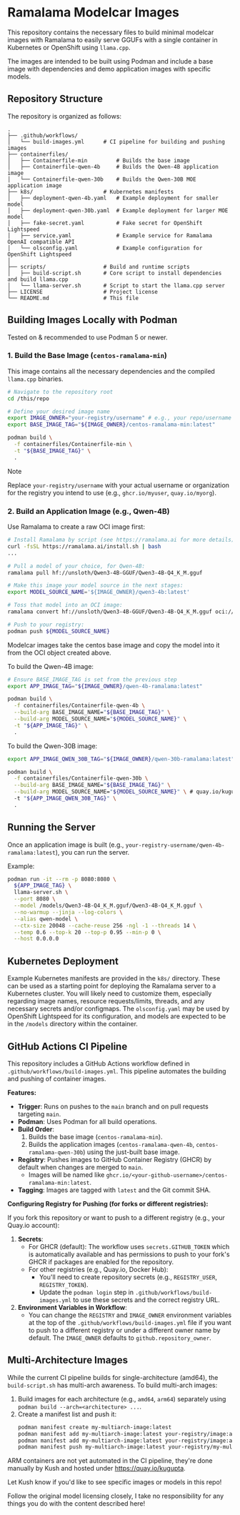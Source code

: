 # Ramalama Modelcar Images

This repository contains the necessary files to build minimal modelcar images with Ramalama to easily serve GGUFs with a single container in Kubernetes or OpenShift using `llama.cpp`.

The images are intended to be built using Podman and include a base image with dependencies and demo application images with specific models.

## Repository Structure

The repository is organized as follows:

```
.
├── .github/workflows/        
│   └── build-images.yml      # CI pipeline for building and pushing images
├── containerfiles/
│   ├── Containerfile-min         # Builds the base image           
│   ├── Containerfile-qwen-4b     # Builds the Qwen-4B application image
│   └── Containerfile-qwen-30b    # Builds the Qwen-30B MOE application image
├── k8s/                      # Kubernetes manifests
│   ├── deployment-qwen-4b.yaml   # Example deployment for smaller model
│   ├── deployment-qwen-30b.yaml  # Example deployment for larger MOE model
│   ├── fake-secret.yaml          # Fake secret for OpenShift Lightspeed
│   ├── service.yaml              # Example service for Ramalama OpenAI compatible API
│   └── olsconfig.yaml            # Example configuration for OpenShift Lightspeed
│
├── scripts/                  # Build and runtime scripts
│   ├── build-script.sh       # Core script to install dependencies and build llama.cpp
│   └── llama-server.sh       # Script to start the llama.cpp server
├── LICENSE                   # Project license
└── README.md                 # This file
```

## Building Images Locally with Podman

Tested on & recommended to use Podman 5 or newer.

### 1. Build the Base Image (`centos-ramalama-min`)

This image contains all the necessary dependencies and the compiled `llama.cpp` binaries.

```bash
# Navigate to the repository root
cd /this/repo

# Define your desired image name
export IMAGE_OWNER="your-registry/username" # e.g., your repo/username like "ghcr.io/myuser" or "quay.io/user"
export BASE_IMAGE_TAG="${IMAGE_OWNER}/centos-ramalama-min:latest"

podman build \
  -f containerfiles/Containerfile-min \
  -t "${BASE_IMAGE_TAG}" \
  .
```
> [!NOTE]  
> Replace `your-registry/username` with your actual username or organization for the registry you intend to use (e.g., `ghcr.io/myuser`, `quay.io/myorg`).

### 2. Build an Application Image (e.g., Qwen-4B)

Use Ramalama to create a raw OCI image first:
```bash
# Install Ramalama by script (see https://ramalama.ai for more details)
curl -fsSL https://ramalama.ai/install.sh | bash
...

# Pull a model of your choice, for Qwen-4B:
ramalama pull hf://unsloth/Qwen3-4B-GGUF/Qwen3-4B-Q4_K_M.gguf

# Make this image your model source in the next stages:
export MODEL_SOURCE_NAME='${IMAGE_OWNER}/qwen3-4b:latest'

# Toss that model into an OCI image:
ramalama convert hf://unsloth/Qwen3-4B-GGUF/Qwen3-4B-Q4_K_M.gguf oci://${MODEL_SOURCE_NAME}

# Push to your registry:
podman push ${MODEL_SOURCE_NAME}
```

Modelcar images take the centos base image and copy the model into it from the OCI object created above.

To build the Qwen-4B image:

```bash
# Ensure BASE_IMAGE_TAG is set from the previous step
export APP_IMAGE_TAG="${IMAGE_OWNER}/qwen-4b-ramalama:latest"

podman build \
  -f containerfiles/Containerfile-qwen-4b \
  --build-arg BASE_IMAGE_NAME="${BASE_IMAGE_TAG}" \
  --build-arg MODEL_SOURCE_NAME="${MODEL_SOURCE_NAME}" \
  -t "${APP_IMAGE_TAG}" \
  .
```

To build the Qwen-30B image:
```bash
export APP_IMAGE_QWEN_30B_TAG="${IMAGE_OWNER}/qwen-30b-ramalama:latest"

podman build \
  -f containerfiles/Containerfile-qwen-30b \
  --build-arg BASE_IMAGE_NAME="${BASE_IMAGE_TAG}" \
  --build-arg MODEL_SOURCE_NAME="${MODEL_SOURCE_NAME}" \ # quay.io/kugupta/qwen3-30b as an example
  -t "${APP_IMAGE_QWEN_30B_TAG}" \
  .
```
## Running the Server

Once an application image is built (e.g., `your-registry-username/qwen-4b-ramalama:latest`), you can run the server.

Example:
```bash
podman run -it --rm -p 8080:8080 \
  ${APP_IMAGE_TAG} \
  llama-server.sh \
  --port 8080 \
  --model /models/Qwen3-4B-Q4_K_M.gguf/Qwen3-4B-Q4_K_M.gguf \
  --no-warmup --jinja --log-colors \
  --alias qwen-model \
  --ctx-size 20048 --cache-reuse 256 -ngl -1 --threads 14 \
  --temp 0.6 --top-k 20 --top-p 0.95 --min-p 0 \
  --host 0.0.0.0
```
## Kubernetes Deployment

Example Kubernetes manifests are provided in the `k8s/` directory. These can be used as a starting point for deploying the Ramalama server to a Kubernetes cluster. You will likely need to customize them, especially regarding image names, resource requests/limits, threads, and any necessary secrets and/or configmaps. The `olsconfig.yaml` may be used by OpenShift Lightspeed for its configuration, and models are expected to be in the `/models` directory within the container.

## GitHub Actions CI Pipeline

This repository includes a GitHub Actions workflow defined in `.github/workflows/build-images.yml`. This pipeline automates the building and pushing of container images.

**Features:**

*   **Trigger**: Runs on pushes to the `main` branch and on pull requests targeting `main`.
*   **Podman**: Uses Podman for all build operations.
*   **Build Order**:
    1.  Builds the base image (`centos-ramalama-min`).
    2.  Builds the application images (`centos-ramalama-qwen-4b`, `centos-ramalama-qwen-30b`) using the just-built base image.
*   **Registry**: Pushes images to GitHub Container Registry (GHCR) by default when changes are merged to `main`.
    *   Images will be named like `ghcr.io/<your-github-username>/centos-ramalama-min:latest`.
*   **Tagging**: Images are tagged with `latest` and the Git commit SHA.

**Configuring Registry for Pushing (for forks or different registries):**

If you fork this repository or want to push to a different registry (e.g., your Quay.io account):

1.  **Secrets**:
    *   For GHCR (default): The workflow uses `secrets.GITHUB_TOKEN` which is automatically available and has permissions to push to your fork's GHCR if packages are enabled for the repository.
    *   For other registries (e.g., Quay.io, Docker Hub):
        *   You'll need to create repository secrets (e.g., `REGISTRY_USER`, `REGISTRY_TOKEN`).
        *   Update the `podman login` step in `.github/workflows/build-images.yml` to use these secrets and the correct registry URL.
2.  **Environment Variables in Workflow**:
    *   You can change the `REGISTRY` and `IMAGE_OWNER` environment variables at the top of the `.github/workflows/build-images.yml` file if you want to push to a different registry or under a different owner name by default. The `IMAGE_OWNER` defaults to `github.repository_owner`.

## Multi-Architecture Images

While the current CI pipeline builds for single-architecture (amd64), the `build-script.sh` has multi-arch awareness.
To build multi-arch images:
1. Build images for each architecture (e.g., `amd64`, `arm64`) separately using `podman build --arch=<architecture> ...`.
2. Create a manifest list and push it:
   ```bash
   podman manifest create my-multiarch-image:latest
   podman manifest add my-multiarch-image:latest your-registry/image:amd64-tag
   podman manifest add my-multiarch-image:latest your-registry/image:arm64-tag
   podman manifest push my-multiarch-image:latest your-registry/my-multiarch-image:latest
   ```
ARM containers are not yet automated in the CI pipeline, they're done manually by Kush and hosted under https://quay.io/kugupta.

Let Kush know if you'd like to see specific images or models in this repo!

Follow the original model licensing closely, I take no responsibility for any things you do with the content described here!
